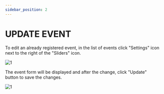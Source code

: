 ```yaml
---
sidebar_position: 2
---
```


# UPDATE EVENT

To edit an already registered event, in the list of events click "Settings" icon next to the right of the "Sliders" icon.

![1](./../assets/updatevent.png)

The event form will be displayed and after the change, click "Update" button to save the changes.

![1](./../assets/novoeditevento.png)
